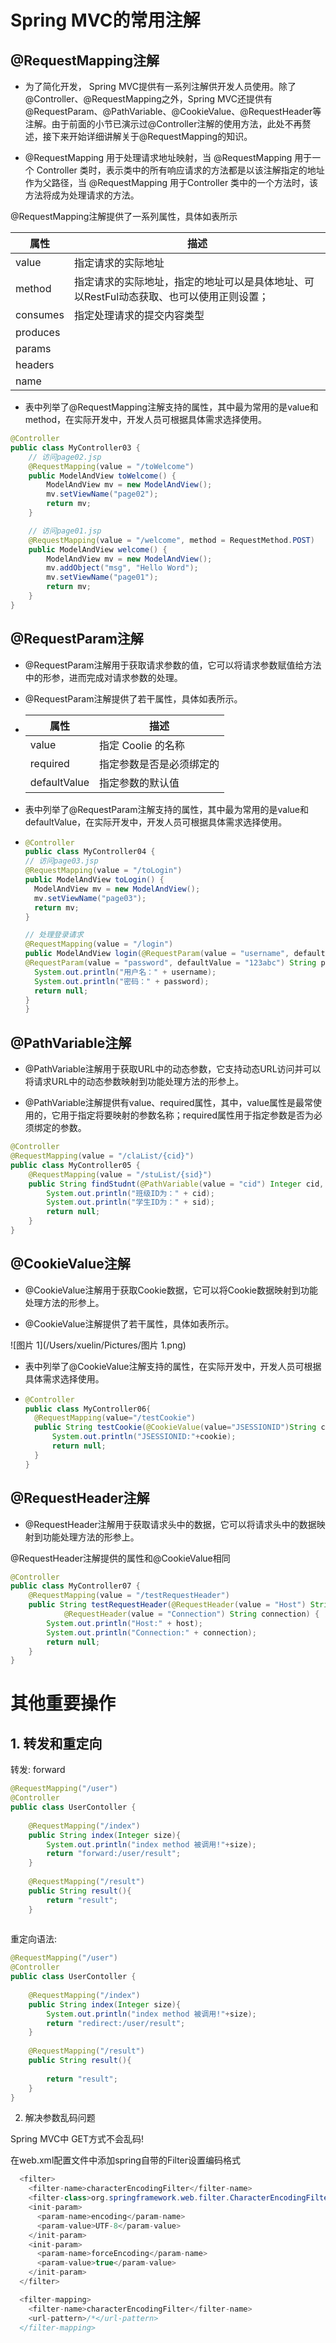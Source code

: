 # Spring MVC的常用注解

## @RequestMapping注解

- 为了简化开发， Spring MVC提供有一系列注解供开发人员使用。除了@Controller、@RequestMapping之外，Spring MVC还提供有@RequestParam、@PathVariable、@CookieValue、@RequestHeader等注解。由于前面的小节已演示过@Controller注解的使用方法，此处不再赘述，接下来开始详细讲解关于@RequestMapping的知识。

- @RequestMapping 用于处理请求地址映射，当 @RequestMapping 用于一个 Controller 类时，表示类中的所有响应请求的方法都是以该注解指定的地址作为父路径，当 @RequestMapping 用于Controller 类中的一个方法时，该方法将成为处理请求的方法。


@RequestMapping注解提供了一系列属性，具体如表所示

| 属性     | 描述                                                         |
| -------- | ------------------------------------------------------------ |
| value    | 指定请求的实际地址                                           |
| method   | 指定请求的实际地址，指定的地址可以是具体地址、可以RestFul动态获取、也可以使用正则设置； |
| consumes | 指定处理请求的提交内容类型                                   |
| produces |                                                              |
| params   |                                                              |
| headers  |                                                              |
| name     |                                                              |

- 表中列举了@RequestMapping注解支持的属性，其中最为常用的是value和method，在实际开发中，开发人员可根据具体需求选择使用。


```java
@Controller
public class MyController03 {
	// 访问page02.jsp
	@RequestMapping(value = "/toWelcome")
	public ModelAndView toWelcome() {
		ModelAndView mv = new ModelAndView();
		mv.setViewName("page02");
		return mv;
	}

	// 访问page01.jsp
	@RequestMapping(value = "/welcome", method = RequestMethod.POST)
	public ModelAndView welcome() {
		ModelAndView mv = new ModelAndView();
		mv.addObject("msg", "Hello Word");
		mv.setViewName("page01");
		return mv;
	}
}

```

## @RequestParam注解 

- @RequestParam注解用于获取请求参数的值，它可以将请求参数赋值给方法中的形参，进而完成对请求参数的处理。


- @RequestParam注解提供了若干属性，具体如表所示。

- | 属性         | 描述                     |
  | ------------ | ------------------------ |
  | value        | 指定 Coolie 的名称       |
  | required     | 指定参数是否是必须绑定的 |
  | defaultValue | 指定参数的默认值         |

- 表中列举了@RequestParam注解支持的属性，其中最为常用的是value和defaultValue，在实际开发中，开发人员可根据具体需求选择使用。

- ```java
  @Controller
  public class MyController04 {
  // 访问page03.jsp
  @RequestMapping(value = "/toLogin")
  public ModelAndView toLogin() {
  	ModelAndView mv = new ModelAndView();
  	mv.setViewName("page03");
  	return mv;
  }
  
  // 处理登录请求
  @RequestMapping(value = "/login")
  public ModelAndView login(@RequestParam(value = "username", defaultValue = "xiaofeng") String username,
  @RequestParam(value = "password", defaultValue = "123abc") String password) {
  	System.out.println("用户名：" + username);
  	System.out.println("密码：" + password);
  	return null;
  }
  }
  ```


## @PathVariable注解

- @PathVariable注解用于获取URL中的动态参数，它支持动态URL访问并可以将请求URL中的动态参数映射到功能处理方法的形参上。


- @PathVariable注解提供有value、required属性，其中，value属性是最常使用的，它用于指定将要映射的参数名称；required属性用于指定参数是否为必须绑定的参数。

```java
@Controller
@RequestMapping(value = "/claList/{cid}")
public class MyController05 {
	@RequestMapping(value = "/stuList/{sid}")
	public String findStudnt(@PathVariable(value = "cid") Integer cid, @PathVariable(value = "sid") Integer sid) {
		System.out.println("班级ID为：" + cid);
		System.out.println("学生ID为：" + sid);
		return null;
	}
}
```




## @CookieValue注解

- @CookieValue注解用于获取Cookie数据，它可以将Cookie数据映射到功能处理方法的形参上。


- @CookieValue注解提供了若干属性，具体如表所示。

![图片 1](/Users/xuelin/Pictures/图片 1.png)

- 表中列举了@CookieValue注解支持的属性，在实际开发中，开发人员可根据具体需求选择使用。

- ```java
  @Controller
  public class MyController06{
  	@RequestMapping(value="/testCookie")
  	public String testCookie(@CookieValue(value="JSESSIONID")String cookie){
  		System.out.println("JSESSIONID:"+cookie);
  		return null;
  	}
  }
  ```

  


## @RequestHeader注解 

- @RequestHeader注解用于获取请求头中的数据，它可以将请求头中的数据映射到功能处理方法的形参上。

@RequestHeader注解提供的属性和@CookieValue相同

```java
@Controller
public class MyController07 {
	@RequestMapping(value = "/testRequestHeader")
	public String testRequestHeader(@RequestHeader(value = "Host") String host,
			@RequestHeader(value = "Connection") String connection) {
		System.out.println("Host:" + host);
		System.out.println("Connection:" + connection);
		return null;
	}
}

```

# 其他重要操作

## 1. 转发和重定向

转发: forward

```java
@RequestMapping("/user")
@Controller
public class UserContoller {
	
    @RequestMapping("/index")
	public String index(Integer size){
    	System.out.println("index method 被调用!"+size);
		return "forward:/user/result";
	}
    
    @RequestMapping("/result")
    public String result(){
    	return "result";
    }
	

```

重定向语法:

```java
@RequestMapping("/user")
@Controller
public class UserContoller {
	
    @RequestMapping("/index")
	public String index(Integer size){
    	System.out.println("index method 被调用!"+size);
		return "redirect:/user/result";
	}
    
    @RequestMapping("/result")
    public String result(){
    	
    	return "result";
    }
}

```

 

 2. 解决参数乱码问题

  Spring MVC中 GET方式不会乱码!

  在web.xml配置文件中添加spring自带的Filter设置编码格式

```java
  <filter>
    <filter-name>characterEncodingFilter</filter-name>
    <filter-class>org.springframework.web.filter.CharacterEncodingFilter</filter-class>
    <init-param>
      <param-name>encoding</param-name>
      <param-value>UTF-8</param-value>
    </init-param>
    <init-param>
      <param-name>forceEncoding</param-name>
      <param-value>true</param-value>
    </init-param>
  </filter>

  <filter-mapping>
    <filter-name>characterEncodingFilter</filter-name>
    <url-pattern>/*</url-pattern>
  </filter-mapping>

```

